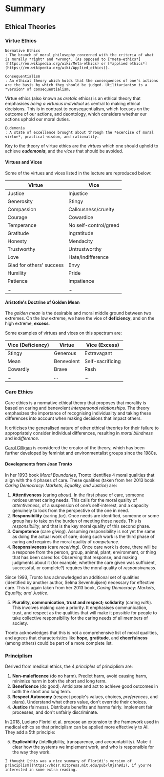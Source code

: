 # Summary

## Ethical Theories

### Virtue Ethics

```{margin}
Normative Ethics
: The branch of moral philosophy concerned with the criteria of what is morally *right* and *wrong*. (As opposed to [*meta-ethics*](https://en.wikipedia.org/wiki/Meta-ethics) or [*applied ethics*](https://en.wikipedia.org/wiki/Applied_ethics)).

Consequentialism
: An ethical theory which holds that the consequences of one's actions are the basis by which they should be judged. Utilitarianism is a *version* of consequentialism.
```

Virtue ethics (also known as *aretaic* ethics) is an ethical theory that emphasises *being a virtuous individual* as central to making ethical decisions. This is in contrast to consequentialism, which focuses on the outcome of our actions, and deontology, which considers whether our actions uphold our moral duties.

```{margin}
Eudemonia
: A state of excellence brought about through the *exercise of moral virtue*, practical wisdom, and rationality.
```

Key to the theory of virtue ethics are the *virtues* which one should uphold to achieve ***eudemonia***, and the *vices* that should be avoided.

#### Virtues and Vices

Some of the virtues and vices listed in the lecture are reproduced below:

<table>
<thead>
  <tr>
    <th>Virtue</th>
    <th>Vice</th>
  </tr>
</thead>
<tbody>
  <tr>
    <td>Justice</td>
    <td>Injustice</td>
  </tr>
  <tr>
    <td>Generosity</td>
    <td>Stingy</td>
  </tr>
  <tr>
    <td>Compassion</td>
    <td>Callousness/cruelty</td>
  </tr>
  <tr>
    <td>Courage</td>
    <td>Cowardice</td>
  </tr>
  <tr>
    <td>Temperance</td>
    <td>No self-control/greed</td>
  </tr>
  <tr>
    <td>Gratitude</td>
    <td>Ingratitude</td>
  </tr>
  <tr>
    <td>Honesty</td>
    <td>Mendacity</td>
  </tr>
  <tr>
    <td>Trustworthy</td>
    <td>Untrustworthy</td>
  </tr>
  <tr>
    <td>Love</td>
    <td>Hate/Indifference</td>
  </tr>
  <tr>
    <td>Glad for others' success</td>
    <td>Envy</td>
  </tr>
  <tr>
    <td>Humility</td>
    <td>Pride</td>
  </tr>
  <tr>
    <td>Patience</td>
    <td>Impatience</td>
  </tr>
  <tr>
    <td>...</td>
    <td>...</td>
  </tr>
</tbody>
</table>

#### Aristotle's Doctrine of Golden Mean

The *golden mean* is the desirable and moral middle ground between two extremes. On the low extreme, we have the vice of **deficiency**, and on the high extreme, **excess**.

Some examples of virtues and vices on this spectrum are:

<table>
<thead>
  <tr>
    <th>Vice (Deficiency)</th>
    <th>Virtue</th>
    <th>Vice (Excess)</th>
  </tr>
</thead>
<tbody>
  <tr>
    <td>Stingy</td>
    <td>Generous</td>
    <td>Extravagant</td>
  </tr>
  <tr>
    <td>Mean</td>
    <td>Benevolent</td>
    <td>Self-sacrificing</td>
  </tr>
  <tr>
    <td>Cowardly</td>
    <td>Brave</td>
    <td>Rash</td>
  </tr>
  <tr>
    <td>...</td>
    <td>...</td>
    <td>...</td>
  </tr>
</tbody>
</table>

### Care Ethics

Care ethics is a normative ethical theory that proposes that morality is based on caring and benevolent *interpersonal relationships*. The theory emphasizes the importance of recognising individuality and taking these differences into account when making decisions that impact others. 

It criticises the generalised nature of other ethical theories for their failure to appropriately consider individual differences, resulting in *moral blindness* and *indifference*.

[Carol Gilligan](https://en.wikipedia.org/wiki/Carol_Gilligan) is considered the creator of the theory, which has been further developed by feminist and environmentalist groups since the 1980s.

#### Developments from Joan Tronto

In her 1993 book *Moral Boundaries*, Tronto identifies 4 moral qualities that align with the 4 phases of care. These qualities (taken from her 2013 book *Caring Democracy: Markets, Equality, and Justice*) are:
1. **Attentiveness** (caring *about*). In the first phase of care, someone notices unmet caring needs. This calls for the moral quality of *attentiveness*, of a suspension of one’s self-interest, and a capacity genuinely to look from the perspective of the one in need.
2. **Responsibility** (caring *for*). Once needs are identified, someone or some group has to take on the burden of meeting those needs. This is *responsibility*, and that is the key moral quality of this second phase.
3. **Competence** (care *giving*). Assuming responsibility is not yet the same as doing the actual work of care; doing such work is the third phase of caring and requires the moral quality of *competence*.
4. **Responsiveness** (care *receiving*). Once care work is done, there will be a response from the person, group, animal, plant, environment, or thing that has been cared for. Observing that response, and making judgments about it (for example, whether the care given was sufficient, successful, or complete?) requires the moral quality of *responsiveness*. 

Since 1993, Tronto has acknowledged an additional set of qualities (identified by another author, Selma Sevenhuijsen) necessary for effective care. This is again taken from her 2013 book, *Caring Democracy: Markets, Equality, and Justice*.

5. **Plurality, communication, trust and respect; solidarity** (caring *with*). This involves making care a priority. It emphasises communication, trust, and respect as the qualities that will make it possible for people to take collective responsibility for the caring needs of all members of society.

Tronto acknowledges that this is not a comprehensive list of moral qualities, and agrees that characteristics like **hope**, **gratitude**, and **cheerfulness** (among others) could be part of a more complete list. 

### Principlism

Derived from medical ethics, the 4 *principles* of principlism are:
1. **Non-maleficence** (do no harm). Predict harm, avoid causing harm, minimize harm in both the short and long term.
2. **Beneficence** (do good). Anticipate and act to achieve good outcomes in both the short and long term.
3. **Respect Autonomy** (respect people's values, choices, *preferences*, and plans). Understand what others value, don't override their choices.
4. **Justice** (fairness). Distribute benefits and harms fairly. Implement fair processes, and don't unfairly discriminate.
  
  In 2018, Luciano Floridi et al. propose an extension to the framework used in medical ethics so that principlism can be applied more effectively to AI. They add a 5th principle:
  
5. **Explicability** (intelligibility, transparency, and accountability). Make it clear how the systems we implement work, and who is responsible for the way they work.

```{note}
I thought [this was a nice summary of Floridi's version of principlism](https://hdsr.mitpress.mit.edu/pub/l0jsh9d1), if you're interested in some extra reading.
```
